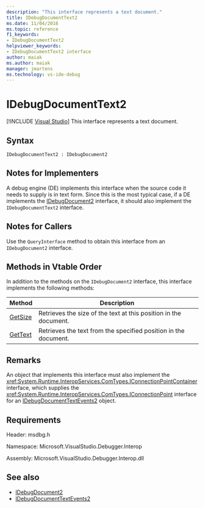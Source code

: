 ```yaml
---
description: "This interface represents a text document."
title: IDebugDocumentText2
ms.date: 11/04/2016
ms.topic: reference
f1_keywords:
- IDebugDocumentText2
helpviewer_keywords:
- IDebugDocumentText2 interface
author: maiak
ms.author: maiak
manager: jmartens
ms.technology: vs-ide-debug
---
```

# IDebugDocumentText2

 [!INCLUDE [Visual Studio](~/includes/applies-to-version/vs-windows-only.md)]
This interface represents a text document.

## Syntax

```
IDebugDocumentText2 : IDebugDocument2
```

## Notes for Implementers
 A debug engine (DE) implements this interface when the source code it needs to supply is in text form. Since this is the most typical case, if a DE implements the [IDebugDocument2](../../../extensibility/debugger/reference/idebugdocument2.md) interface, it should also implement the `IDebugDocumentText2` interface.

## Notes for Callers
 Use the `QueryInterface` method to obtain this interface from an `IDebugDocument2` interface.

## Methods in Vtable Order
 In addition to the methods on the `IDebugDocument2` interface, this interface implements the following methods:

|Method|Description|
|------------|-----------------|
|[GetSize](../../../extensibility/debugger/reference/idebugdocumenttext2-getsize.md)|Retrieves the size of the text at this position in the document.|
|[GetText](../../../extensibility/debugger/reference/idebugdocumenttext2-gettext.md)|Retrieves the text from the specified position in the document.|

## Remarks
 An object that implements this interface must also implement the <xref:System.Runtime.InteropServices.ComTypes.IConnectionPointContainer> interface, which supplies the <xref:System.Runtime.InteropServices.ComTypes.IConnectionPoint> interface for an [IDebugDocumentTextEvents2](../../../extensibility/debugger/reference/idebugdocumenttextevents2.md) object.

## Requirements
 Header: msdbg.h

 Namespace: Microsoft.VisualStudio.Debugger.Interop

 Assembly: Microsoft.VisualStudio.Debugger.Interop.dll

## See also
- [IDebugDocument2](../../../extensibility/debugger/reference/idebugdocument2.md)
- [IDebugDocumentTextEvents2](../../../extensibility/debugger/reference/idebugdocumenttextevents2.md)
